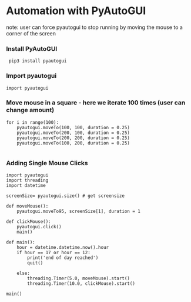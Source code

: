 <h1> Automation with PyAutoGUI </h1>

note: user can force pyautogui to stop running by moving the mouse to a corner of the screen

### Install PyAutoGUI
<code> pip3 install pyautogui </code> 

### Import pyautogui
<code>import pyautogui</code>

### Move mouse in a square - here we iterate 100 times (user can change amount)
```
for i in range(100): 
    pyautogui.moveTo(100, 100, duration = 0.25)
    pyautogui.moveTo(200, 100, duration = 0.25)
    pyautogui.moveTo(200, 200, duration = 0.25)
    pyautogui.moveTo(100, 200, duration = 0.25)
    
```

### Adding Single Mouse Clicks
```
import pyautogui
import threading
import datetime

screenSize= pyautogui.size() # get screensize

def moveMouse(): 
    pyautogui.moveTo95, screenSize[1], duration = 1
    
def clickMouse():
    pyautogui.click()
    main()
    
def main():
    hour = datetime.datetime.now().hour
    if hour == 17 or hour == 12:
        print('end of day reached')
        quit()
        
    else: 
        threading.Timer(5.0, moveMouse).start()
        threading.Timer(10.0, clickMouse).start()
        
main()
```

